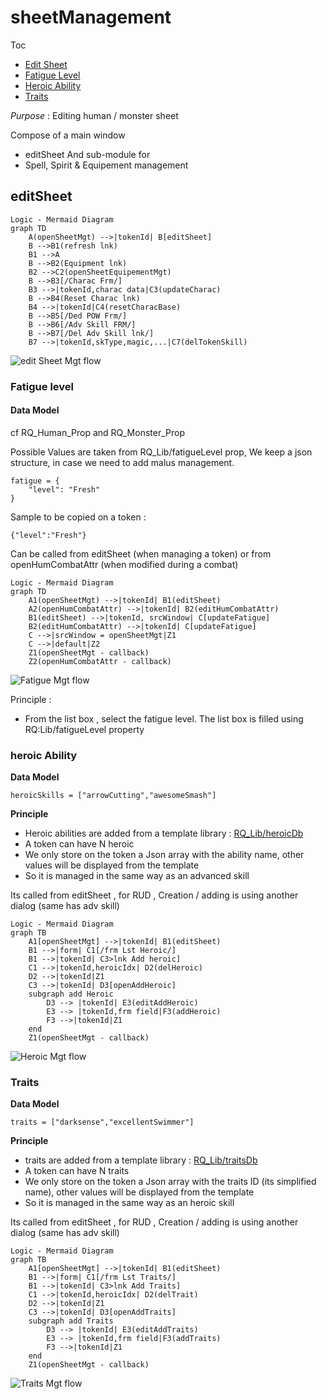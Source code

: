 # sheetManagement

Toc
- [Edit Sheet](#editsheet)
- [Fatigue Level](#fatigue-level)
- [Heroic Ability](#heroic-ability)
- [Traits](#traits)

*Purpose* : Editing human / monster sheet

Compose of a main window
- editSheet
And sub-module for 
- Spell, Spirit & Equipement management

## editSheet
```
Logic - Mermaid Diagram
graph TD
    A(openSheetMgt) -->|tokenId| B[editSheet]
    B -->B1(refresh lnk)
    B1 -->A
    B -->B2(Equipment lnk)
    B2 -->C2(openSheetEquipementMgt)
    B -->B3[/Charac Frm/]
    B3 -->|tokenId,charac data|C3(updateCharac)
    B -->B4(Reset Charac lnk)
    B4 -->|tokenId|C4(resetCharacBase)
    B -->B5[/Ded POW Frm/]
    B -->B6[/Adv Skill FRM/]
    B -->B7[/Del Adv Skill lnk/]
    B7 -->|tokenId,skType,magic,...|C7(delTokenSkill)
```

![edit Sheet Mgt flow](../../assets/doc/editSheetFlow.png?raw=true)


### Fatigue level

#### Data Model
cf RQ_Human_Prop and RQ_Monster_Prop

Possible Values are taken from RQ_Lib/fatigueLevel prop,
We keep a json structure, in case we need to add malus management.
```
fatigue = {
    "level": "Fresh"
}
```

Sample to be copied on a token :
```
{"level":"Fresh"}
```

Can be called from editSheet (when managing a token) or from openHumCombatAttr (when modified during a combat)
```
Logic - Mermaid Diagram
graph TD
    A1(openSheetMgt) -->|tokenId| B1(editSheet)
	A2(openHumCombatAttr) -->|tokenId| B2(editHumCombatAttr)
    B1(editSheet) -->|tokenId, srcWindow| C[updateFatigue]
	B2(editHumCombatAttr) -->|tokenId| C[updateFatigue]
    C -->|srcWindow = openSheetMgt|Z1
    C -->|default|Z2
	Z1(openSheetMgt - callback)
	Z2(openHumCombatAttr - callback)
```

![Fatigue Mgt flow](../../assets/doc/fatigueMgtFlow.png?raw=true)

Principle :
- From the list box , select the fatigue level. The list box is filled using RQ:Lib/fatigueLevel property

### heroic Ability

**Data Model**
```
heroicSkills = ["arrowCutting","awesomeSmash"]
```

**Principle**
- Heroic abilities are added from a template library : [RQ_Lib/heroicDb](../../dataModel/RQ_Lib.md)
- A token can have N heroic
- We only store on the token a Json array with the ability name, other values will be displayed from the template
- So it is managed in the same way as an advanced skill 

Its called from editSheet , for RUD , Creation / adding is using another dialog (same has adv skill)
```
Logic - Mermaid Diagram
graph TB
    A1[openSheetMgt] -->|tokenId| B1(editSheet)
	B1 -->|form| C1[/frm Lst Heroic/]
    B1 -->|tokenId| C3>lnk Add heroic]
	C1 -->|tokenId,heroicIdx| D2(delHeroic)
	D2 -->|tokenId|Z1
    C3 -->|tokenId| D3[openAddHeroic]
    subgraph add Heroic
	    D3 --> |tokenId| E3(editAddHeroic)
	    E3 --> |tokenId,frm field|F3(addHeroic)
        F3 -->|tokenId|Z1
    end
	Z1(openSheetMgt - callback)
```

![Heroic Mgt flow](../../assets/doc/heroicMgtFlow.png?raw=true)

### Traits

**Data Model**
```
traits = ["darksense","excellentSwimmer"]
```

**Principle**
- traits are added from a template library : [RQ_Lib/traitsDb](../../dataModel/RQ_Lib.md)
- A token can have N traits
- We only store on the token a Json array with the traits ID (its simplified name), other values will be displayed from the template
- So it is managed in the same way as an heroic skill 

Its called from editSheet , for RUD , Creation / adding is using another dialog (same has adv skill)

```
Logic - Mermaid Diagram
graph TB
    A1[openSheetMgt] -->|tokenId| B1(editSheet)
	B1 -->|form| C1[/frm Lst Traits/]
    B1 -->|tokenId| C3>lnk Add Traits]
	C1 -->|tokenId,heroicIdx| D2(delTrait)
	D2 -->|tokenId|Z1
    C3 -->|tokenId| D3[openAddTraits]
    subgraph add Traits
	    D3 --> |tokenId| E3(editAddTraits)
	    E3 --> |tokenId,frm field|F3(addTraits)
        F3 -->|tokenId|Z1
    end
	Z1(openSheetMgt - callback)
```

![Traits Mgt flow](../../assets/doc/traitsMgtFlow.png?raw=true)